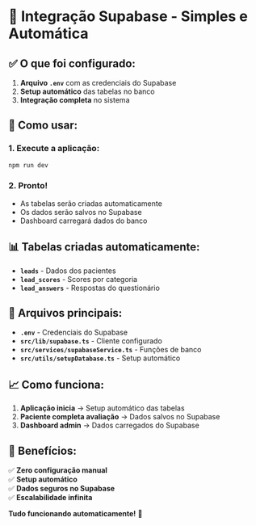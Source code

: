 # 🚀 Integração Supabase - Simples e Automática

## ✅ O que foi configurado:

1. **Arquivo `.env`** com as credenciais do Supabase
2. **Setup automático** das tabelas no banco
3. **Integração completa** no sistema

## 🎯 Como usar:

### 1. Execute a aplicação:
```bash
npm run dev
```

### 2. Pronto! 
- As tabelas serão criadas automaticamente
- Os dados serão salvos no Supabase
- Dashboard carregará dados do banco

## 📊 Tabelas criadas automaticamente:

- **`leads`** - Dados dos pacientes
- **`lead_scores`** - Scores por categoria  
- **`lead_answers`** - Respostas do questionário

## 🔧 Arquivos principais:

- **`.env`** - Credenciais do Supabase
- **`src/lib/supabase.ts`** - Cliente configurado
- **`src/services/supabaseService.ts`** - Funções de banco
- **`src/utils/setupDatabase.ts`** - Setup automático

## 📈 Como funciona:

1. **Aplicação inicia** → Setup automático das tabelas
2. **Paciente completa avaliação** → Dados salvos no Supabase
3. **Dashboard admin** → Dados carregados do Supabase

## 🎉 Benefícios:

✅ **Zero configuração manual**  
✅ **Setup automático**  
✅ **Dados seguros no Supabase**  
✅ **Escalabilidade infinita**  

**Tudo funcionando automaticamente!** 🚀 